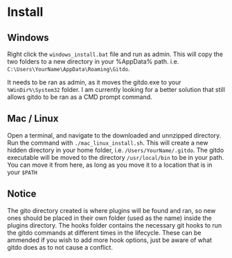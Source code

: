 Install
===========
## Windows
Right click the `windows_install.bat` file and run as admin.
This will copy the two folders to a new directory in your %AppData% path.
i.e. `C:\Users\YourName\AppData\Roaming\Gitdo`.

It needs to be ran as admin, as it moves the gitdo.exe to your `%WinDir%\System32` folder. I am currently looking for a better solution that still allows gitdo to be ran as a CMD prompt command.

## Mac / Linux
Open a terminal, and navigate to the downloaded and unnzipped directory.
Run the command with `./mac_linux_install.sh`. This will create a new hidden directory in your home folder, i.e. `/Users/YourName/.gitdo`.
The gitdo executable will be moved to the directory `/usr/local/bin` to be in your path. You can move it from here, as long as you move it to a location that is in your `$PATH`

## Notice
The gito directory created is where plugins will be found and ran, so new ones should be placed in their own folder (used as the name) inside the plugins directory. The hooks folder contains the necessary git hooks to run the gitdo commands at different times in the lifecycle. These can be ammended if you wish to add more hook options, just be aware of what gitdo does as to not cause a conflict.


